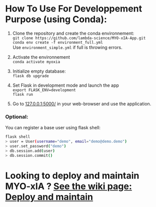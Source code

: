 # How To Use For Developpement Purpose (using Conda):

1. Clone the repository and create the conda environnement:  
   `git clone https://github.com/lambda-science/MYO-xIA-App.git`  
   `conda env create -f environment_full.yml`  
   Use `environment_simple.yml` if full is throwing errors.
   
2. Activate the environnement  
   `conda activate myoxia`

3. Initialize empty database:  
   `flask db upgrade`

4. Set Flask in development mode and launch the app  
   `export FLASK_ENV=development`  
   `flask run`

5. Go to [127.0.0.1:5000/](http://127.0.0.1:5000/) in your web-browser and use the application.

### Optional:

You can register a base user using flask shell:

```bash
flask shell
> user = User(username="demo", email="demo@demo.demo")
> user.set_password("demo")
> db.session.add(user)
> db.session.commit()
```

# Looking to deploy and maintain MYO-xIA ? [See the wiki page: Deploy and maintain](https://github.com/lambda-science/MYO-xIA-App/wiki/MYO-xIA-Deployment,-update-and-maintainability.)
